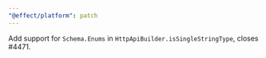```yaml
---
"@effect/platform": patch
---
```


Add support for `Schema.Enums` in `HttpApiBuilder.isSingleStringType`, closes #4471.

